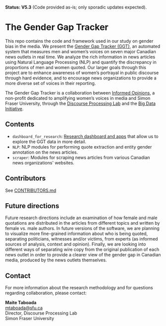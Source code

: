 __Status: V5.3__ (Code provided as-is; only sporadic updates expected).

# The Gender Gap Tracker

This repo contains the code and framework used in our study on gender bias in the media. We present the [Gender Gap Tracker (GGT)](https://gendergaptracker.informedopinions.org/), an automated system that measures men and women’s voices on
seven major Canadian news outlets in real time. We analyze the rich information in news articles using Natural Language Processing (NLP) and quantify the discrepancy in proportions of men and women quoted. Our larger goals through this project are
to enhance awareness of women’s portrayal in public discourse through hard evidence, and to  encourage news organizations to provide a more diverse set of voices in their reporting.

The Gender Gap Tracker is a collaboration between [Informed Opinions](https://informedopinions.org/), a non-profit dedicated to amplifying women’s voices in media and Simon Fraser University, through the [Discourse Processing Lab](https://www.sfu.ca/discourse-lab.html) and the [Big Data Initiative](https://www.sfu.ca/big-data/big-data-sfu).

## Contents

* `dashboard_for_research`: [Research dashboard and apps](https://gendergaptracker.research.sfu.ca/) that allow us to explore the GGT data in more detail.
* `NLP`: NLP modules for performing quote extraction and entity gender annotation on the news articles.
* `scraper`: Modules for scraping news articles from various Canadian news organizations' websites.


## Contributors

See [CONTRIBUTORS.md](CONTRIBUTORS.md)

## Future directions

Future research directions include an examination of how female and male quotations are distributed in the articles from different topics and written by female vs. male authors. In future versions of the software, we are planning to visualize more fine-grained information about who is being quoted, separating politicians, witnesses and/or victims, from experts (as informed sources of analysis, context and opinion). Finally, we are looking into different ways of separating wire copy from the original publication of each news outlet in order to provide a clearer view of the gender gap in Canadian media, produced by the news outlets themselves. 

## Contact

For more information about the research methodology and for questions regarding collaboration, please contact:

__Maite Taboada__  
mtaboada@sfu.ca  
Director, Discourse Processing Lab  
Simon Fraser University

